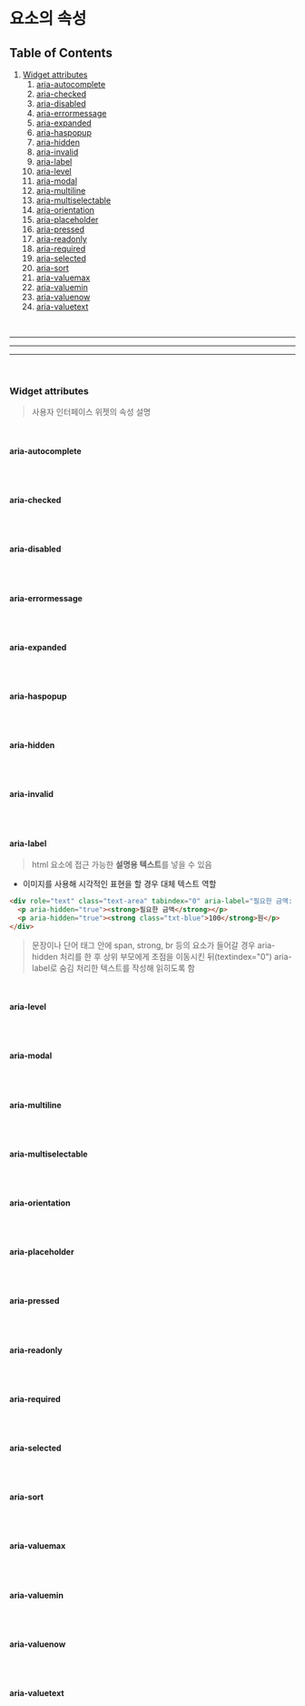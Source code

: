 # 요소의 속성
## Table of Contents
1. [Widget attributes]()
   1. [aria-autocomplete](https://github.com/hiro961227/Dev-Docs/blob/main/Study-Docs/accessibility/Property.md#aria-autocomplete)
   2. [aria-checked](https://github.com/hiro961227/Dev-Docs/blob/main/Study-Docs/accessibility/Property.md#aria-checked)
   3. [aria-disabled](https://github.com/hiro961227/Dev-Docs/blob/main/Study-Docs/accessibility/Property.md#aria-disabled)
   4. [aria-errormessage](https://github.com/hiro961227/Dev-Docs/blob/main/Study-Docs/accessibility/Property.md#aria-errormessage)
   5. [aria-expanded](https://github.com/hiro961227/Dev-Docs/blob/main/Study-Docs/accessibility/Property.md#aria-expanded)
   6. [aria-haspopup](https://github.com/hiro961227/Dev-Docs/blob/main/Study-Docs/accessibility/Property.md#aria-haspopup)
   7. [aria-hidden](https://github.com/hiro961227/Dev-Docs/blob/main/Study-Docs/accessibility/Property.md#aria-hidden)
   8. [aria-invalid](https://github.com/hiro961227/Dev-Docs/blob/main/Study-Docs/accessibility/Property.md#aria-invalid)
   9. [aria-label](https://github.com/hiro961227/Dev-Docs/blob/main/Study-Docs/accessibility/Property.md#aria-label)
   10. [aria-level](https://github.com/hiro961227/Dev-Docs/blob/main/Study-Docs/accessibility/Property.md#aria-level)
   11. [aria-modal](https://github.com/hiro961227/Dev-Docs/blob/main/Study-Docs/accessibility/Property.md#aria-modal)
   12. [aria-multiline](https://github.com/hiro961227/Dev-Docs/blob/main/Study-Docs/accessibility/Property.md#aria-multiline)
   13. [aria-multiselectable](https://github.com/hiro961227/Dev-Docs/blob/main/Study-Docs/accessibility/Property.md#aria-multiselectable)
   14. [aria-orientation](https://github.com/hiro961227/Dev-Docs/blob/main/Study-Docs/accessibility/Property.md#aria-orientation)
   15. [aria-placeholder](https://github.com/hiro961227/Dev-Docs/blob/main/Study-Docs/accessibility/Property.md#aria-placeholder)
   16. [aria-pressed](https://github.com/hiro961227/Dev-Docs/blob/main/Study-Docs/accessibility/Property.md#aria-pressed)
   17. [aria-readonly](https://github.com/hiro961227/Dev-Docs/blob/main/Study-Docs/accessibility/Property.md#aria-readonly)
   18. [aria-required](https://github.com/hiro961227/Dev-Docs/blob/main/Study-Docs/accessibility/Property.md#aria-required)
   19. [aria-selected](https://github.com/hiro961227/Dev-Docs/blob/main/Study-Docs/accessibility/Property.md#aria-selected)
   20. [aria-sort](https://github.com/hiro961227/Dev-Docs/blob/main/Study-Docs/accessibility/Property.md#aria-sort)
   21. [aria-valuemax](https://github.com/hiro961227/Dev-Docs/blob/main/Study-Docs/accessibility/Property.md#aria-valuemax)
   22. [aria-valuemin](https://github.com/hiro961227/Dev-Docs/blob/main/Study-Docs/accessibility/Property.md#aria-valuemin)
   23. [aria-valuenow](https://github.com/hiro961227/Dev-Docs/blob/main/Study-Docs/accessibility/Property.md#aria-valuenow)
   24. [aria-valuetext](https://github.com/hiro961227/Dev-Docs/blob/main/Study-Docs/accessibility/Property.md#aria-valuetext)


<br/>

___
___
___

<br/>

### Widget attributes
> 사용자 인터페이스 위젯의 속성 설명

<br/>

#### aria-autocomplete
> 
 

```html
```

<br/>

#### aria-checked
> 
 

```html
```

<br/>

#### aria-disabled
> 
 

```html
```

<br/>

#### aria-errormessage
> 
 

```html
```

<br/>

#### aria-expanded
> 
 

```html
```

<br/>

#### aria-haspopup
> 
 

```html
```

<br/>

#### aria-hidden
> 
 

```html
```

<br/>

#### aria-invalid
> 
 

```html
```

<br/>

#### aria-label
> html 요소에 접근 가능한 **설명용 텍스트**를 넣을 수 있음

* 이미지를 사용해 시각적인 표현을 할 경우 대체 텍스트 역할

```html
<div role="text" class="text-area" tabindex="0" aria-label="필요한 금액: 100원">
  <p aria-hidden="true"><strong>필요한 금액</strong></p>
  <p aria-hidden="true"><strong class="txt-blue">100</strong>원</p>
</div>
```
> 문장이나 단어 태그 안에 span, strong, br 등의 요소가 들어갈 경우 aria-hidden 처리를 한 후 상위 부모에게 초점을 이동시킨 뒤(textindex="0") aria-label로 숨김 처리한 텍스트를 작성해 읽히도록 함


<br/>

#### aria-level
> 
 

```html
```

<br/>

#### aria-modal
> 
 

```html
```

<br/>

#### aria-multiline
> 
 

```html
```

<br/>

#### aria-multiselectable
> 
 

```html
```

<br/>

#### aria-orientation
> 
 

```html
```

<br/>

#### aria-placeholder
> 
 

```html
```

<br/>

#### aria-pressed
> 
 

```html
```

<br/>

#### aria-readonly
> 
 

```html
```

<br/>

#### aria-required
> 
 

```html
```

<br/>

#### aria-selected
> 
 

```html
```

<br/>

#### aria-sort
> 
 

```html
```

<br/>

#### aria-valuemax
> 
 

```html
```

<br/>

#### aria-valuemin
> 
 

```html
```

<br/>

#### aria-valuenow
> 
 

```html
```

<br/>

#### aria-valuetext
> 
 

```html
```

<br/>
